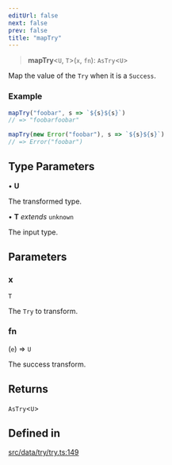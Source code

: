 ```yaml
---
editUrl: false
next: false
prev: false
title: "mapTry"
---
```


> **mapTry**\<`U`, `T`\>(`x`, `fn`): `AsTry`\<`U`\>

Map the value of the `Try` when it is a `Success`.

### Example
```ts
mapTry("foobar", s => `${s}${s}`)
// => "foobarfoobar"

mapTry(new Error("foobar"), s => `${s}${s}`)
// => Error("foobar")
```

## Type Parameters

• **U**

The transformed type.

• **T** *extends* `unknown`

The input type.

## Parameters

### x

`T`

The `Try` to transform.

### fn

(`e`) => `U`

The success transform.

## Returns

`AsTry`\<`U`\>

## Defined in

[src/data/try/try.ts:149](https://github.com/skyleague/axioms/blob/75fb1c5c977f1940e84e5cdcef2be336d1fd81da/src/data/try/try.ts#L149)
